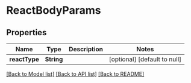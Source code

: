 # ReactBodyParams
## Properties

| Name | Type | Description | Notes |
|------------ | ------------- | ------------- | -------------|
| **reactType** | **String** |  | [optional] [default to null] |

[[Back to Model list]](../README.md#documentation-for-models) [[Back to API list]](../README.md#documentation-for-api-endpoints) [[Back to README]](../README.md)

